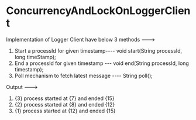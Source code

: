 # ConcurrencyAndLockOnLoggerClient

Implementation of Logger Client have below 3 methods --->

1. Start a processId for given timestamp----
    void start(String processId, long timeStamp);
2. End a processId for given timestamp ---
    void end(String processId, long timestamp);
3. Poll mechanism to fetch latest message ----
    String poll();
    
Output  --->
1. {3} process started at {7} and ended {15}
2. {2} process started at {8} and ended {12}
3. {1} process started at {12} and ended {15}
    
    
